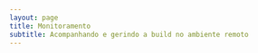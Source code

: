 ```yaml
---
layout: page
title: Monitoramento
subtitle: Acompanhando e gerindo a build no ambiente remoto
---
```

